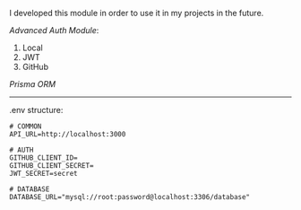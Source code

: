 I developed this module in order to use it in my projects in the future.

*Advanced Auth Module*:

1. Local
2. JWT
3. GitHub

*Prisma ORM*

---

.env structure:

```
# COMMON
API_URL=http://localhost:3000

# AUTH
GITHUB_CLIENT_ID=
GITHUB_CLIENT_SECRET=
JWT_SECRET=secret

# DATABASE
DATABASE_URL="mysql://root:password@localhost:3306/database"
```
